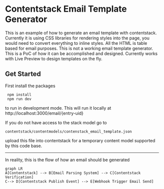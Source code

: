 # Contentstack Email Template Generator 

This is an example of how to generate an email template with contentstack. Currently it is using CSS libraries for rendering styles into the page, you would need to convert everything to inline styles. All the HTML is table based for email purposes. This is not a working email template generator. This is a PoC of how it can be accomplished and designed. Currently works with Live Preview to design templates on the fly.

## Get Started

First install the packages

     npm install
     npm run dev
     
to run in development mode. This will run it locally at http://localhost:3000/email/{entry-uid}

If you do not have access to the stack model go to 

    contentstack/contentmodels/contenstack_email_template.json

upload this file into contentstack for a temporary content model supported by this code base.


---
In reality, this is the flow of how an email should be generated

```mermaid
graph LR
A[Contentstack] --> B[Email Parsing System] --> C[Contentstack Verification]
C--> D[Contentstack Publish Event] --> E[Webhook Trigger Email Send]
```
